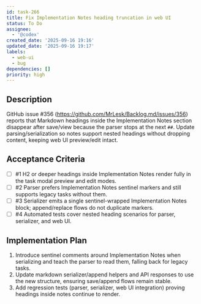 ```yaml
---
id: task-266
title: Fix Implementation Notes heading truncation in web UI
status: To Do
assignee:
  - '@codex'
created_date: '2025-09-16 19:16'
updated_date: '2025-09-16 19:17'
labels:
  - web-ui
  - bug
dependencies: []
priority: high
---
```


## Description

GitHub issue #356 (https://github.com/MrLesk/Backlog.md/issues/356) reports that Markdown headings inside the Implementation Notes section disappear after save/view because the parser stops at the next `##`. Update parsing/serialization so notes support nested headings without dropping content, keeping web UI preview/edit intact.

## Acceptance Criteria
<!-- AC:BEGIN -->
- [ ] #1 H2 or deeper headings inside Implementation Notes render fully in the task modal preview and edit modes.
- [ ] #2 Parser prefers Implementation Notes sentinel markers and still supports legacy tasks without them.
- [ ] #3 Serializer emits a single sentinel-wrapped Implementation Notes block; append/replace flows do not duplicate markers.
- [ ] #4 Automated tests cover nested heading scenarios for parser, serializer, and web UI.
<!-- AC:END -->


## Implementation Plan

1. Introduce sentinel comments around Implementation Notes when serializing and teach the parser to read them, falling back for legacy tasks.
2. Update markdown serializer/append helpers and API responses to use the new structure, ensuring save/append flows remain stable.
3. Add regression tests (parser, serializer, web UI integration) proving headings inside notes continue to render.
